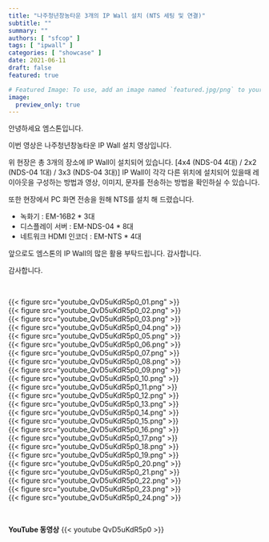 ```yaml
---
title: "나주청년창농타운 3개의 IP Wall 설치 (NTS 세팅 및 연결)"
subtitle: ""
summary: ""
authors: [ "sfcop" ]
tags: [ "ipwall" ]
categories: [ "showcase" ]
date: 2021-06-11
draft: false
featured: true

# Featured Image: To use, add an image named `featured.jpg/png` to your page's folder.
image:
  preview_only: true
---
```


안녕하세요 엠스톤입니다.

이번 영상은 나주청년창농타운 IP Wall 설치 영상입니다.

위 현장은 총 3개의 장소에 IP Wall이 설치되어 있습니다.
[4x4 (NDS-04 4대) / 2x2 (NDS-04 1대) / 3x3 (NDS-04 3대)]
IP Wall이 각각 다른 위치에 설치되어 있을때 레이아웃을 구성하는 방법과 영상, 이미지, 문자를 전송하는 방법을 확인하실 수 있습니다.

또한 현장에서 PC 화면 전송을 원해 NTS를 설치 해 드렸습니다.

* 녹화기 : EM-16B2 * 3대
* 디스플레이 서버 : EM-NDS-04 * 8대
* 네트워크 HDMI 인코더 : EM-NTS * 4대

앞으로도 엠스톤의 IP Wall의 많은 활용 부탁드립니다. 
감사합니다.

감사합니다.

&nbsp;

<div class="container"><div class="row no-gutters">
<div class="col-sm-6">{{< figure src="youtube_QvD5uKdR5p0_01.png" >}}</div>
<div class="col-sm-6">{{< figure src="youtube_QvD5uKdR5p0_02.png" >}}</div>
<div class="col-sm-6">{{< figure src="youtube_QvD5uKdR5p0_03.png" >}}</div>
<div class="col-sm-6">{{< figure src="youtube_QvD5uKdR5p0_04.png" >}}</div>
<div class="col-sm-6">{{< figure src="youtube_QvD5uKdR5p0_05.png" >}}</div>
<div class="col-sm-6">{{< figure src="youtube_QvD5uKdR5p0_06.png" >}}</div>
<div class="col-sm-6">{{< figure src="youtube_QvD5uKdR5p0_07.png" >}}</div>
<div class="col-sm-6">{{< figure src="youtube_QvD5uKdR5p0_08.png" >}}</div>
<div class="col-sm-6">{{< figure src="youtube_QvD5uKdR5p0_09.png" >}}</div>
<div class="col-sm-6">{{< figure src="youtube_QvD5uKdR5p0_10.png" >}}</div>
<div class="col-sm-6">{{< figure src="youtube_QvD5uKdR5p0_11.png" >}}</div>
<div class="col-sm-6">{{< figure src="youtube_QvD5uKdR5p0_12.png" >}}</div>
<div class="col-sm-6">{{< figure src="youtube_QvD5uKdR5p0_13.png" >}}</div>
<div class="col-sm-6">{{< figure src="youtube_QvD5uKdR5p0_14.png" >}}</div>
<div class="col-sm-6">{{< figure src="youtube_QvD5uKdR5p0_15.png" >}}</div>
<div class="col-sm-6">{{< figure src="youtube_QvD5uKdR5p0_16.png" >}}</div>
<div class="col-sm-6">{{< figure src="youtube_QvD5uKdR5p0_17.png" >}}</div>
<div class="col-sm-6">{{< figure src="youtube_QvD5uKdR5p0_18.png" >}}</div>
<div class="col-sm-6">{{< figure src="youtube_QvD5uKdR5p0_19.png" >}}</div>
<div class="col-sm-6">{{< figure src="youtube_QvD5uKdR5p0_20.png" >}}</div>
<div class="col-sm-6">{{< figure src="youtube_QvD5uKdR5p0_21.png" >}}</div>
<div class="col-sm-6">{{< figure src="youtube_QvD5uKdR5p0_22.png" >}}</div>
<div class="col-sm-6">{{< figure src="youtube_QvD5uKdR5p0_23.png" >}}</div>
<div class="col-sm-6">{{< figure src="youtube_QvD5uKdR5p0_24.png" >}}</div>

</div></div>

&nbsp;

**YouTube 동영상**
{{< youtube QvD5uKdR5p0 >}}

